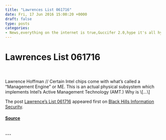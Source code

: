```yaml
---
title: "Lawrences List 061716"
date: Fri, 17 Jun 2016 15:00:20 +0000
draft: false
type: posts
categories: 
- News,everything on the internet is true,Guccifer 2.0,hype it's all hype,Julian Assange,Management Engine,Net Neutrality,Photomniner
---
```

# Lawrences List 061716

<br/>

<br/>
Lawrence Hoffman // Certain Intel chips come with what’s called a “Management Engine” or ME. This is an actual physical subsystem which implements Intel’s Active Management Technology (AMT.) Why is \[…\]

The post [Lawrence’s List 061716](https://www.blackhillsinfosec.com/lawrences-list-061716/) appeared first on [Black Hills Information Security](https://www.blackhillsinfosec.com).

#### [Source](https://www.blackhillsinfosec.com/lawrences-list-061716/)

<br/>
---
